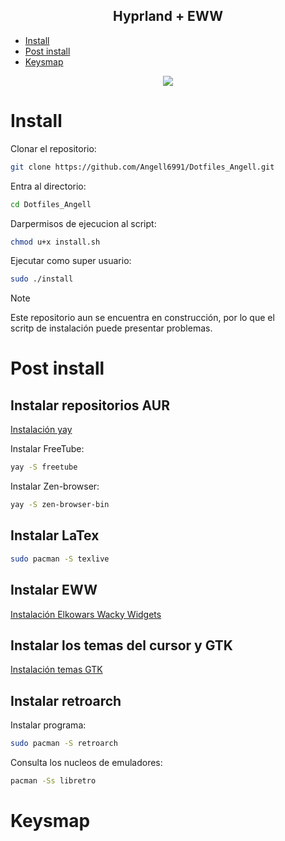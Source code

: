 <h2 align="center"> Hyprland + EWW </h2>

- [Install](#install)
- [Post install](#post-install)
- [Keysmap](#keysmap)


<p align="center">
  <img src="suport_readme/eww.gif">
</p>


#   Install 

Clonar el repositorio:
```sh
git clone https://github.com/Angell6991/Dotfiles_Angell.git
```
Entra al directorio:
```sh
cd Dotfiles_Angell
```
Darpermisos de ejecucion al script:
```sh
chmod u+x install.sh                                        
```
Ejecutar como super usuario:
```sh
sudo ./install
```
>[!NOTE] 
>Este repositorio aun se encuentra en construcción, por lo que el  
>scritp de instalación puede presentar problemas.


#   Post install

## Instalar repositorios AUR

[Instalación yay](https://itsfoss.com/install-yay-arch-linux/)

Instalar FreeTube:
```sh
yay -S freetube
```
Instalar Zen-browser:
```sh
yay -S zen-browser-bin
```

## Instalar LaTex
```sh
sudo pacman -S texlive
```

## Instalar EWW
[Instalación Elkowars Wacky Widgets](https://elkowar.github.io/eww/)


## Instalar los temas del cursor y GTK
[Instalación temas GTK](https://github.com/Angell6991/Dotfiles_Angell/tree/master/Themes)


## Instalar retroarch

Instalar programa:
```sh
sudo pacman -S retroarch
```

Consulta los nucleos de emuladores:
```sh
pacman -Ss libretro
```

#   Keysmap



